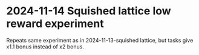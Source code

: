 # 2024-11-14 Squished lattice low reward experiment

Repeats same experiment as in 2024-11-13-squished lattice, but tasks give x1.1 bonus instead of x2 bonus.